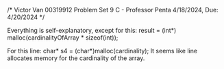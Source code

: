 /*
Victor Van
00319912
Problem Set 9
C - Professor Penta
4/18/2024, Due: 4/20/2024
*/

Everything is self-explanatory, except for this: 
result = (int*) malloc(cardinalityOfArray * sizeof(int));

For this line:
char* s4 = (char*)malloc(cardinality);
It seems like line allocates memory for the cardinality of the array.